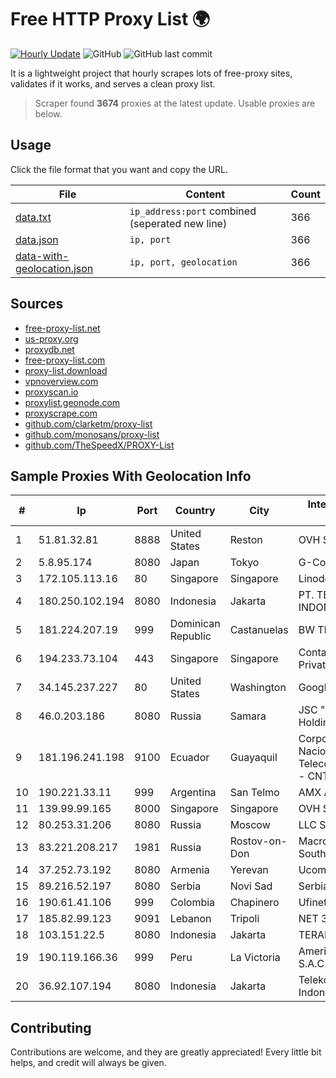 
# Free HTTP Proxy List 🌍

[![Hourly Update](https://github.com/mertguvencli/http-proxy-list/actions/workflows/main.yml/badge.svg?branch=main)](https://github.com/mertguvencli/http-proxy-list/actions/workflows/main.yml)
![GitHub](https://img.shields.io/github/license/mertguvencli/http-proxy-list)
![GitHub last commit](https://img.shields.io/github/last-commit/mertguvencli/http-proxy-list)

It is a lightweight project that hourly scrapes lots of free-proxy sites, validates if it works, and serves a clean proxy list.


> Scraper found **3674** proxies at the latest update. Usable proxies are below.

## Usage

Click the file format that you want and copy the URL.


|File|Content|Count|
|----|-------|-----|
|[data.txt](https://raw.githubusercontent.com/mertguvencli/http-proxy-list/main/proxy-list/data.txt)|`ip_address:port` combined (seperated new line)|366|
|[data.json](https://raw.githubusercontent.com/mertguvencli/http-proxy-list/main/proxy-list/data.json)|`ip, port`|366|
|[data-with-geolocation.json](https://raw.githubusercontent.com/mertguvencli/http-proxy-list/main/proxy-list/data-with-geolocation.json)|`ip, port, geolocation`|366|

## Sources

* [free-proxy-list.net](https://free-proxy-list.net)
* [us-proxy.org](https://www.us-proxy.org)
* [proxydb.net](http://proxydb.net)
* [free-proxy-list.com](https://free-proxy-list.com/?page=&port=&type%5B%5D=http&type%5B%5D=https&up_time=0&search=Search)
* [proxy-list.download](https://www.proxy-list.download/HTTP)
* [vpnoverview.com](https://vpnoverview.com/privacy/anonymous-browsing/free-proxy-servers)
* [proxyscan.io](https://www.proxyscan.io)
* [proxylist.geonode.com](https://proxylist.geonode.com/api/proxy-list?limit=300&page=1&sort_by=lastChecked&sort_type=desc&protocols=http,https)
* [proxyscrape.com](https://api.proxyscrape.com/v2/?request=displayproxies&protocol=http&timeout=10000&country=all&ssl=all&anonymity=all)
* [github.com/clarketm/proxy-list](https://raw.githubusercontent.com/clarketm/proxy-list/master/proxy-list-raw.txt)
* [github.com/monosans/proxy-list](https://raw.githubusercontent.com/monosans/proxy-list/main/proxies/http.txt)
* [github.com/TheSpeedX/PROXY-List](https://raw.githubusercontent.com/TheSpeedX/PROXY-List/master/http.txt)


## Sample Proxies With Geolocation Info

|#|Ip|Port|Country|City|Internet Service Provider|
|-|--|----|-------|----|-------------------------|
|1|51.81.32.81|8888|United States|Reston|OVH SAS|
|2|5.8.95.174|8080|Japan|Tokyo|G-Core Labs S.A.|
|3|172.105.113.16|80|Singapore|Singapore|Linode, LLC|
|4|180.250.102.194|8080|Indonesia|Jakarta|PT. TELKOM INDONESIA|
|5|181.224.207.19|999|Dominican Republic|Castanuelas|BW TELECOM|
|6|194.233.73.104|443|Singapore|Singapore|Contabo Asia Private Limited|
|7|34.145.237.227|80|United States|Washington|Google LLC|
|8|46.0.203.186|8080|Russia|Samara|JSC "ER-Telecom Holding"|
|9|181.196.241.198|9100|Ecuador|Guayaquil|Corporacion Nacional De Telecomunicaciones - CNT EP|
|10|190.221.33.11|999|Argentina|San Telmo|AMX Argentina S.A.|
|11|139.99.99.165|8000|Singapore|Singapore|OVH SAS|
|12|80.253.31.206|8080|Russia|Moscow|LLC SETEL|
|13|83.221.208.217|1981|Russia|Rostov-on-Don|Macroregional South|
|14|37.252.73.192|8080|Armenia|Yerevan|Ucom Cjsc|
|15|89.216.52.197|8080|Serbia|Novi Sad|Serbia Broadband|
|16|190.61.41.106|999|Colombia|Chapinero|Ufinet Panama S.A.|
|17|185.82.99.123|9091|Lebanon|Tripoli|NET 360 S.A.R.L|
|18|103.151.22.5|8080|Indonesia|Jakarta|TERABYTE|
|19|190.119.166.36|999|Peru|La Victoria|America Movil Peru S.A.C.|
|20|36.92.107.194|8080|Indonesia|Jakarta|Telekomunikasi Indonesia|



## Contributing

Contributions are welcome, and they are greatly appreciated! Every
little bit helps, and credit will always be given.

